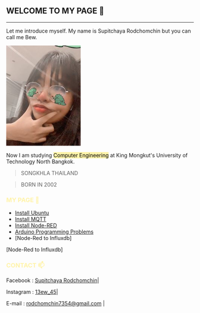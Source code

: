 ## __WELCOME TO MY PAGE__ 👋

---

Let me introduce myself. My name is Supitchaya Rodchomchin but you can call me Bew.

![](git/me3.jpg)

Now I am studying <mark style="background-color:#FFF3A9">Computer Engineering</mark> at King Mongkut's University of Technology North Bangkok.

> SONGKHLA
> THAILAND

> BORN IN 2002



<h3 style="color:#FFF3A9"> <b> MY PAGE 🌻</b> </h3>    

* [Install Ubuntu]
* [Install MQTT]
* [Install Node-RED]
* [Arduino Programming Problems]
* [Node-Red to Influxdb]

[Install Ubuntu]: https://spcyr.github.io/linux.html
[Arduino Programming Problems]: https://spcyr.github.io/wokwi.html
[Install MQTT]: https://spcyr.github.io/mqtt.html
[Install Node-RED]: https://spcyr.github.io/nodered.html
[Node-Red to Influxdb]

<h3 style="color:#FFF3A9"> <b> CONTACT 📫</b> </h3>

Facebook : [Supitchaya Rodchomchin]|

Instagram : [13ew_45]|
 
E-mail : [rodchomchin7354@gmail.com](mailto:rodchomchin7354@gmail.com) |

[Supitchaya Rodchomchin]: https://www.facebook.com/supitchaya.rodchomchin
[13ew_45]: https://www.instagram.com/13ew_45

